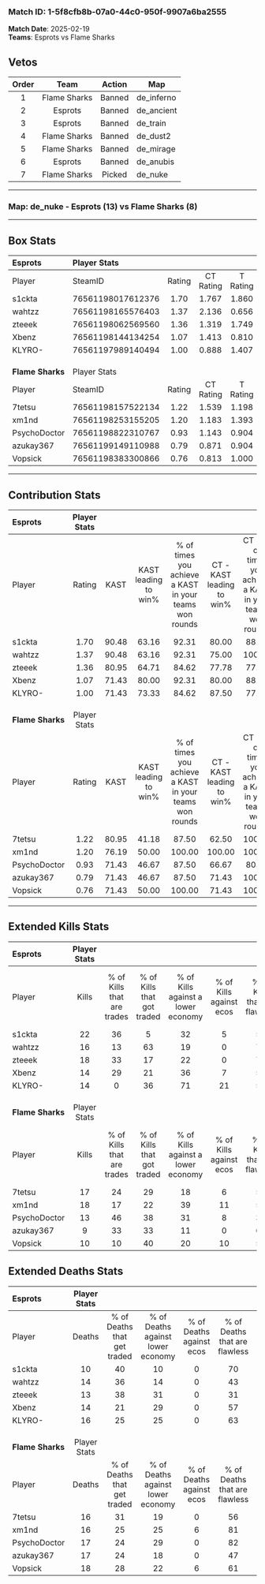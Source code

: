 ### Match ID: 1-5f8cfb8b-07a0-44c0-950f-9907a6ba2555  
**Match Date**: 2025-02-19  
**Teams**: Esprots vs Flame Sharks  

## Vetos  

| Order | Team | Action | Map |
| :---: | :--: | :----: | --- |
| 1 | Flame Sharks | Banned | de_inferno |
| 2 | Esprots | Banned | de_ancient |
| 3 | Esprots | Banned | de_train |
| 4 | Flame Sharks | Banned | de_dust2 |
| 5 | Flame Sharks | Banned | de_mirage |
| 6 | Esprots | Banned | de_anubis |
| 7 | Flame Sharks | Picked | de_nuke |

---  

### **Map**: de_nuke - Esprots (13) vs Flame Sharks (8)  
---  

## Box Stats  

| **Esprots**      | Player Stats      |        |           |          |       |      |       |         |        |      |     |
| :- | :- | :-: | :-: | :-: | :-: | :-: | :-: | :-: | :-: | :-: | :-: |
| Player           | SteamID           | Rating | CT Rating | T Rating | KAST  | ADR  | Kills | Assists | Deaths | K/D  | HS% |
| s1ckta           | 76561198017612376 |  1.70  |   1.767   |  1.860   | 90.48 | 90.8 |  22   |    8    |   10   | 2.20 | 54  |
| wahtzz           | 76561198165576403 |  1.37  |   2.136   |  0.656   | 90.48 | 95.4 |  16   |    9    |   14   | 1.14 | 56  |
| zteeek           | 76561198062569560 |  1.36  |   1.319   |  1.749   | 80.95 | 83.2 |  18   |    6    |   13   | 1.38 | 61  |
| Xbenz            | 76561198144134254 |  1.07  |   1.413   |  0.810   | 71.43 | 76.8 |  14   |    5    |   14   | 1.00 | 57  |
| KLYRO-           | 76561197989140494 |  1.00  |   0.888   |  1.407   | 71.43 | 71.2 |  14   |    4    |   16   | 0.88 | 71  |
|                  |                   |        |           |          |       |      |       |         |        |      |     |
|                  |                   |        |           |          |       |      |       |         |        |      |     |
|                  |                   |        |           |          |       |      |       |         |        |      |     |
| **Flame Sharks** | Player Stats      |        |           |          |       |      |       |         |        |      |     |
| Player           | SteamID           | Rating | CT Rating | T Rating | KAST  | ADR  | Kills | Assists | Deaths | K/D  | HS% |
| 7tetsu           | 76561198157522134 |  1.22  |   1.539   |  1.198   | 80.95 | 79.8 |  17   |    3    |   16   | 1.06 | 47  |
| xm1nd            | 76561198253155205 |  1.20  |   1.183   |  1.393   | 76.19 | 76.3 |  18   |    1    |   16   | 1.13 | 27  |
| PsychoDoctor     | 76561198822310767 |  0.93  |   1.143   |  0.904   | 71.43 | 64.4 |  13   |    8    |   17   | 0.76 | 61  |
| azukay367        | 76561199149110988 |  0.79  |   0.871   |  0.904   | 71.43 | 73.9 |   9   |    6    |   17   | 0.53 | 33  |
| Vopsick          | 76561198383300866 |  0.76  |   0.813   |  1.000   | 71.43 | 61.4 |  10   |    5    |   18   | 0.56 | 60  |
---  

## Contribution Stats  

| **Esprots**      | Player Stats |       |                      |                                                        |                           |                                                             |                          |                                                            |
| :- | :-: | :-: | :-: | :-: | :-: | :-: | :-: | :-: |
| Player           |    Rating    | KAST  | KAST leading to win% | % of times you achieve a KAST in your teams won rounds | CT - KAST leading to win% | CT - % of times you achieve a KAST in your teams won rounds | T - KAST leading to win% | T - % of times you achieve a KAST in your teams won rounds |
| s1ckta           |     1.70     | 90.48 |        63.16         |                         92.31                          |           80.00           |                            88.89                            |          44.44           |                           100.00                           |
| wahtzz           |     1.37     | 90.48 |        63.16         |                         92.31                          |           75.00           |                           100.00                            |          42.86           |                           75.00                            |
| zteeek           |     1.36     | 80.95 |        64.71         |                         84.62                          |           77.78           |                            77.78                            |          50.00           |                           100.00                           |
| Xbenz            |     1.07     | 71.43 |        80.00         |                         92.31                          |           80.00           |                            88.89                            |          80.00           |                           100.00                           |
| KLYRO-           |     1.00     | 71.43 |        73.33         |                         84.62                          |           87.50           |                            77.78                            |          57.14           |                           100.00                           |
|                  |              |       |                      |                                                        |                           |                                                             |                          |                                                            |
|                  |              |       |                      |                                                        |                           |                                                             |                          |                                                            |
|                  |              |       |                      |                                                        |                           |                                                             |                          |                                                            |
| **Flame Sharks** | Player Stats |       |                      |                                                        |                           |                                                             |                          |                                                            |
| Player           |    Rating    | KAST  | KAST leading to win% | % of times you achieve a KAST in your teams won rounds | CT - KAST leading to win% | CT - % of times you achieve a KAST in your teams won rounds | T - KAST leading to win% | T - % of times you achieve a KAST in your teams won rounds |
| 7tetsu           |     1.22     | 80.95 |        41.18         |                         87.50                          |           62.50           |                           100.00                            |          22.22           |                           66.67                            |
| xm1nd            |     1.20     | 76.19 |        50.00         |                         100.00                         |          100.00           |                           100.00                            |          27.27           |                           100.00                           |
| PsychoDoctor     |     0.93     | 71.43 |        46.67         |                         87.50                          |           66.67           |                            80.00                            |          33.33           |                           100.00                           |
| azukay367        |     0.79     | 71.43 |        46.67         |                         87.50                          |           71.43           |                           100.00                            |          25.00           |                           66.67                            |
| Vopsick          |     0.76     | 71.43 |        50.00         |                         100.00                         |           71.43           |                           100.00                            |          33.33           |                           100.00                           |
---  

## Extended Kills Stats  

| **Esprots**      | Player Stats |                            |                            |                                    |                         |                              |                                 |                                       |                    |           |
| :- | :-: | :-: | :-: | :-: | :-: | :-: | :-: | :-: | :-: | :-: |
| Player           |    Kills     | % of Kills that are trades | % of Kills that got traded | % of Kills against a lower economy | % of Kills against ecos | % of Kills that are flawless | % of Kills that are close duels | % of Kills that are assisted by flash | Pistol Round Kills | AWP Kills |
| s1ckta           |      22      |             36             |             5              |                 32                 |            5            |              59              |                5                |                   5                   |         0          |     2     |
| wahtzz           |      16      |             13             |             63             |                 19                 |            0            |              75              |                0                |                   6                   |         2          |     4     |
| zteeek           |      18      |             33             |             17             |                 22                 |            0            |              72              |                6                |                   6                   |         0          |     2     |
| Xbenz            |      14      |             29             |             21             |                 36                 |            7            |              57              |                7                |                   7                   |         0          |     2     |
| KLYRO-           |      14      |             0              |             36             |                 71                 |           21            |              57              |                7                |                   7                   |         0          |     0     |
|                  |              |                            |                            |                                    |                         |                              |                                 |                                       |                    |           |
|                  |              |                            |                            |                                    |                         |                              |                                 |                                       |                    |           |
|                  |              |                            |                            |                                    |                         |                              |                                 |                                       |                    |           |
| **Flame Sharks** | Player Stats |                            |                            |                                    |                         |                              |                                 |                                       |                    |           |
| Player           |    Kills     | % of Kills that are trades | % of Kills that got traded | % of Kills against a lower economy | % of Kills against ecos | % of Kills that are flawless | % of Kills that are close duels | % of Kills that are assisted by flash | Pistol Round Kills | AWP Kills |
| 7tetsu           |      17      |             24             |             29             |                 18                 |            6            |              59              |                6                |                  12                   |         0          |     2     |
| xm1nd            |      18      |             17             |             22             |                 39                 |           11            |              50              |               17                |                   6                   |         11         |     1     |
| PsychoDoctor     |      13      |             46             |             38             |                 31                 |            8            |              38              |                8                |                   0                   |         0          |     0     |
| azukay367        |      9       |             33             |             33             |                 11                 |            0            |              67              |                0                |                  11                   |         0          |     0     |
| Vopsick          |      10      |             10             |             40             |                 20                 |           10            |              50              |               10                |                   0                   |         0          |     1     |
## Extended Deaths Stats  

| **Esprots**      | Player Stats |                             |                                   |                          |                               |                            |                           |               |
| :- | :-: | :-: | :-: | :-: | :-: | :-: | :-: | :-: |
| Player           |    Deaths    | % of Deaths that get traded | % of Deaths against lower economy | % of Deaths against ecos | % of Deaths that are flawless | % of Deaths that are close | % of Deaths while blinded | Deaths to AWP |
| s1ckta           |      10      |             40              |                10                 |            0             |              70               |             0              |             0             |       2       |
| wahtzz           |      14      |             36              |                14                 |            0             |              43               |             14             |             7             |       2       |
| zteeek           |      13      |             38              |                31                 |            0             |              31               |             8              |             8             |       2       |
| Xbenz            |      14      |             21              |                29                 |            0             |              57               |             7              |             7             |       4       |
| KLYRO-           |      16      |             25              |                25                 |            0             |              63               |             13             |             6             |       1       |
|                  |              |                             |                                   |                          |                               |                            |                           |               |
|                  |              |                             |                                   |                          |                               |                            |                           |               |
|                  |              |                             |                                   |                          |                               |                            |                           |               |
| **Flame Sharks** | Player Stats |                             |                                   |                          |                               |                            |                           |               |
| Player           |    Deaths    | % of Deaths that get traded | % of Deaths against lower economy | % of Deaths against ecos | % of Deaths that are flawless | % of Deaths that are close | % of Deaths while blinded | Deaths to AWP |
| 7tetsu           |      16      |             31              |                19                 |            0             |              56               |             6              |             6             |       0       |
| xm1nd            |      16      |             25              |                25                 |            6             |              81               |             0              |             0             |       1       |
| PsychoDoctor     |      17      |             24              |                29                 |            0             |              82               |             0              |             6             |       0       |
| azukay367        |      17      |             24              |                18                 |            0             |              47               |             6              |            18             |       0       |
| Vopsick          |      18      |             28              |                22                 |            6             |              61               |             11             |             0             |       1       |
